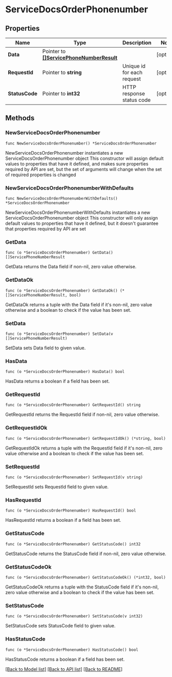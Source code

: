 # ServiceDocsOrderPhonenumber

## Properties

Name | Type | Description | Notes
------------ | ------------- | ------------- | -------------
**Data** | Pointer to [**[]ServicePhoneNumberResult**](ServicePhoneNumberResult.md) |  | [optional] 
**RequestId** | Pointer to **string** | Unique id for each request | [optional] 
**StatusCode** | Pointer to **int32** | HTTP response status code | [optional] 

## Methods

### NewServiceDocsOrderPhonenumber

`func NewServiceDocsOrderPhonenumber() *ServiceDocsOrderPhonenumber`

NewServiceDocsOrderPhonenumber instantiates a new ServiceDocsOrderPhonenumber object
This constructor will assign default values to properties that have it defined,
and makes sure properties required by API are set, but the set of arguments
will change when the set of required properties is changed

### NewServiceDocsOrderPhonenumberWithDefaults

`func NewServiceDocsOrderPhonenumberWithDefaults() *ServiceDocsOrderPhonenumber`

NewServiceDocsOrderPhonenumberWithDefaults instantiates a new ServiceDocsOrderPhonenumber object
This constructor will only assign default values to properties that have it defined,
but it doesn't guarantee that properties required by API are set

### GetData

`func (o *ServiceDocsOrderPhonenumber) GetData() []ServicePhoneNumberResult`

GetData returns the Data field if non-nil, zero value otherwise.

### GetDataOk

`func (o *ServiceDocsOrderPhonenumber) GetDataOk() (*[]ServicePhoneNumberResult, bool)`

GetDataOk returns a tuple with the Data field if it's non-nil, zero value otherwise
and a boolean to check if the value has been set.

### SetData

`func (o *ServiceDocsOrderPhonenumber) SetData(v []ServicePhoneNumberResult)`

SetData sets Data field to given value.

### HasData

`func (o *ServiceDocsOrderPhonenumber) HasData() bool`

HasData returns a boolean if a field has been set.

### GetRequestId

`func (o *ServiceDocsOrderPhonenumber) GetRequestId() string`

GetRequestId returns the RequestId field if non-nil, zero value otherwise.

### GetRequestIdOk

`func (o *ServiceDocsOrderPhonenumber) GetRequestIdOk() (*string, bool)`

GetRequestIdOk returns a tuple with the RequestId field if it's non-nil, zero value otherwise
and a boolean to check if the value has been set.

### SetRequestId

`func (o *ServiceDocsOrderPhonenumber) SetRequestId(v string)`

SetRequestId sets RequestId field to given value.

### HasRequestId

`func (o *ServiceDocsOrderPhonenumber) HasRequestId() bool`

HasRequestId returns a boolean if a field has been set.

### GetStatusCode

`func (o *ServiceDocsOrderPhonenumber) GetStatusCode() int32`

GetStatusCode returns the StatusCode field if non-nil, zero value otherwise.

### GetStatusCodeOk

`func (o *ServiceDocsOrderPhonenumber) GetStatusCodeOk() (*int32, bool)`

GetStatusCodeOk returns a tuple with the StatusCode field if it's non-nil, zero value otherwise
and a boolean to check if the value has been set.

### SetStatusCode

`func (o *ServiceDocsOrderPhonenumber) SetStatusCode(v int32)`

SetStatusCode sets StatusCode field to given value.

### HasStatusCode

`func (o *ServiceDocsOrderPhonenumber) HasStatusCode() bool`

HasStatusCode returns a boolean if a field has been set.


[[Back to Model list]](../README.md#documentation-for-models) [[Back to API list]](../README.md#documentation-for-api-endpoints) [[Back to README]](../README.md)


